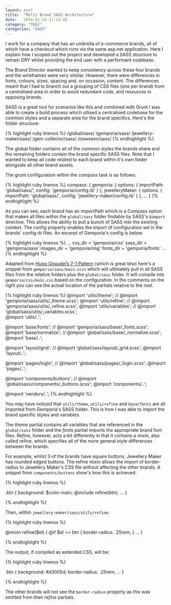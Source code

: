 ```yaml
---
layout: post
title:  "Multi Brand SASS Architecture"
date:   2016-01-24 21:14:20
category: "TGGC"
categories: "SASS"
---
```

I work for a company that has an umbrella of e-commerce brands, all of which have a checkout which runs via the same asp.net application. Here I explain how I scoped out the project and developed a SASS structure to remain DRY whilst providing the end user with a performant codebase.

The Brand Director wanted to keep consistency across these four brands and the wireframes were very similar. However, there were differences in fonts, colours, sizes, spacing and, on occasion, content. The differences meant that I had to branch out a grouping of CSS files (one per brand) from a centralised area in order to avoid redundant code, and resources in opposing brands.

SASS is a great tool for scenarios like this and combined with Grunt I was able to create a build process which utlised a centralised codebase for the common styles and a separate area for the brand specifics. Here's the folder structure:

{% highlight ruby linenos %}
/global/sass/
/gemporia/sass/
/jewellery-maker/sass/
/gem-collector/sass/
/nowseen/sass/
{% endhighlight %}

The global folder contains all of the common styles the brands share and the remaining folders contain the brand specific SASS files. Note that I wanted to keep all code related to each brand within it's own folder alongside all other brand assets.

The grunt configuration within the compass task is as follows:

{% highlight ruby linenos %}
compass: {
    gemporia: {
        options: {
            importPath: 'global/sass/',
            config: 'gemporia/config.rb'
        }
    },
    jewelleryMaker: {
        options: {
            importPath: 'global/sass/',
            config: 'jewellery-maker/config.rb'
        }
    },
    ...
}
{% endhighlight %}

As you can see, each brand has an importPath which is a Compass option that makes all files within the `global/sass` folder findable by SASS's `@import` directive. This allows the ability to pull a bunch of SASS into the existing context. The config property enables the import of configuration set in the brands' config.rb files. An excerpt of Gemporia's config is below.

{% highlight ruby linenos %}
...
css_dir = 'gemporia/css'
sass_dir = 'gemporia/sass'
images_dir = 'gemporia/img'
fonts_dir = 'gemporia/fonts'
...
{% endhighlight %}

Adapted from [Hugo Giraudel’s 7-1 Pattern](http://sass-guidelin.es/#the-7-1-pattern) (which is great btw) here's a snippet from `gemporia/sass/main.scss` which will ultimately pull in all SASS files from the relative folders plus the `global/sass` folder. It will compile into `gemporia/css/main.css` based on the configuration. In the comments on the right you can see the actual location of the partials relative to the root.

{% highlight ruby linenos %}
@import 'utils/theme';          // @import 'gemporia/sass/utils/_theme.scss';
@import 'utils/refine';         // @import 'gemporia/sass/utils/_refine.scss';
@import 'utils/variables';      // @import 'global/sass/utils/_variables.scss';  
@import 'utils/..';

@import 'base/fonts';           // @import 'gemporia/sass/base/_fonts.scss';
@import 'base/normalize';       // @import 'global/sass/base/_normalize.scss';  
@import 'base/..';

@import 'layout/grid';          // @import 'global/sass/layout/_grid.scss';
@import 'layout/..';

@import 'pages/login';          // @import 'global/sass/pages/_login.scss';
@import 'pages/..';

@import 'components/buttons';   // @import 'global/sass/components/_buttons.scss';
@import 'components/..';

@import 'vendors/..';
{% endhighlight %}

You may have noticed that `utils/theme`, `utils/refine` and `base/fonts` are all imported from Gemporia's SASS folder. This is how I was able to import the brand specific styles and variables.

The *theme* partial contains all variables that are referenced in the `global/sass` folder and the *fonts* partial imports the appropriate brand font files. *Refine*, however, acts a bit differently in that it contains a mixin, also called refine, which specifies all of the more general style differences between the brands.

For example, whilst 3 of the brands have square buttons, Jewellery Maker has rounded edged buttons. The refine mixin allows the import of border-radius to Jewellery Maker's CSS file without affecting the other brands. A snippet from `components/buttons` show's how this is achieved:

{% highlight ruby linenos %}

.btn {
  background: $color-main;
  @include refine(btn);
  ...
}

{% endhighlight %}

Then, within `jewellery-maker/sass/utils/refine`:

{% highlight ruby linenos %}

@mixin refine($el) {
  @if $el == btn {
    border-radius: .25rem;
  }
  ...
}

{% endhighlight %}

The output, if compiled as extended CSS, will be:

{% highlight ruby linenos %}

.btn {
  background: #d3005d;
  border-radius: .25rem;
  ...
}

{% endhighlight %}

The other brands will not see the `border-radius` property as this was omitted from their *refine* partials.
